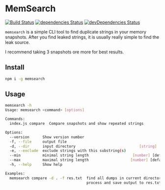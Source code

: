 # MemSearch

[![Build Status](https://travis-ci.com/jehy/memsearch.svg?branch=master)](https://travis-ci.com/jehy/memsearch)
[![dependencies Status](https://david-dm.org/jehy/memsearch/status.svg)](https://david-dm.org/jehy/memsearch)
[![devDependencies Status](https://david-dm.org/jehy/memsearch/dev-status.svg)](https://david-dm.org/jehy/memsearch?type=dev)

`memsearch` is a simple CLI tool to find duplicate strings
in your memory snapshots. After you find leaked strings, it is
usually really simple to find the leak source.

I recommend taking 3 snapshots ore more for best results.

## Install

```bash
npm i -g memsearch
```

## Usage

```bash
memsearch -h
Usage: memsearch <command> [options]

Commands:
  index.js compare  Compare snapshots and show repeated strings

Options:
  --version      Show version number                                   [boolean]
  -f, --file     output file                                            [string]
  -d, --dir      input directory                             [string] [required]
  -e, --exclude  exclude strings with this substring(s)                  [array]
  --min          minimal string length                    [number] [default: 20]
  --max          maximal string length                   [number] [default: 500]
  -h, --help     Show help                                             [boolean]

Examples:
  memsearch compare -d . -f res.txt  find all dumps in current directory,
                                     process and save output to res.txt

```

